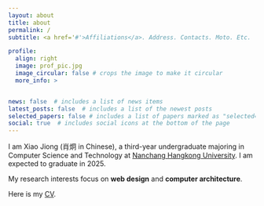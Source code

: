 ```yaml
---
layout: about
title: about
permalink: /
subtitle: <a href='#'>Affiliations</a>. Address. Contacts. Moto. Etc.

profile:
  align: right
  image: prof_pic.jpg
  image_circular: false # crops the image to make it circular
  more_info: >


news: false  # includes a list of news items
latest_posts: false  # includes a list of the newest posts
selected_papers: false # includes a list of papers marked as "selected={true}"
social: true  # includes social icons at the bottom of the page
---
```


I am Xiao Jiong (肖炯 in Chinese), a third-year undergraduate majoring in Computer Science and Technology at [Nanchang Hangkong University](https://www.nchu.edu.cn). I am expected to graduate in 2025.

My research interests focus on **web design** and **computer architecture**.

Here is my [CV](https://me.aqpower.cn).